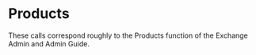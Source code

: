 # Products

These calls correspond roughly to the Products function of the Exchange Admin and Admin Guide.
